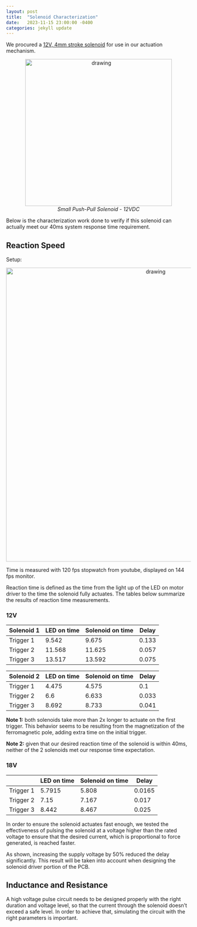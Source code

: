 ```yaml
---
layout: post
title:  "Solenoid Characterization"
date:   2023-11-15 23:00:00 -0400
categories: jekyll update
---
```


We procured a [12V, 4mm stroke solenoid](https://www.adafruit.com/product/412) for use in our actuation mechanism.

<p style="text-align: center;">
<img src="{{site.baseurl}}/assets/images/solenoid.jpeg" alt="drawing" width="400"/><br>
<em>Small Push-Pull Solenoid - 12VDC</em>
</p>

Below is the characterization work done to verify if this solenoid can actually meet our 40ms system response time requirement.

## Reaction Speed

Setup:

<p style="text-align: center;">
<img src="{{site.baseurl}}/assets/images/solenoid_timing.png" alt="drawing" width="800"/><br>
</p>

Time is measured with 120 fps stopwatch from youtube, displayed on 144 fps monitor.

Reaction time is defined as the time from the light up of the LED on motor driver to the time the solenoid fully actuates. The tables below summarize the results of reaction time measurements.

### 12V

| Solenoid 1 | LED on time | Solenoid on time | Delay |
| --- | --- | --- | --- |
| Trigger 1 | 9.542 | 9.675 | 0.133 |
| Trigger 2 | 11.568 | 11.625 | 0.057 |
| Trigger 3 | 13.517 | 13.592 | 0.075 |

| Solenoid 2 | LED on time | Solenoid on time | Delay |
| --- | --- | --- | --- |
| Trigger 1 | 4.475 | 4.575 | 0.1 |
| Trigger 2 | 6.6 | 6.633 | 0.033 |
| Trigger 3 | 8.692 | 8.733 | 0.041 |

**Note 1:** both solenoids take more than 2x longer to actuate on the first trigger. This behavior seems to be resulting from the magnetization of the ferromagnetic pole, adding extra time on the initial trigger.

**Note 2:** given that our desired reaction time of the solenoid is within 40ms, neither of the 2 solenoids met our response time expectation.

### 18V

|  | LED on time | Solenoid on time | Delay |
| --- | --- | --- | --- |
| Trigger 1 | 5.7915 | 5.808 | 0.0165 |
| Trigger 2 | 7.15 | 7.167 | 0.017 |
| Trigger 3 | 8.442 | 8.467 | 0.025 |

In order to ensure the solenoid actuates fast enough, we tested the effectiveness of pulsing the solenoid at a voltage higher than the rated voltage to ensure that the desired current, which is proportional to force generated, is reached faster.

As shown, increasing the supply voltage by 50% reduced the delay significantly. This result will be taken into account when designing the solenoid driver portion of the PCB.

## Inductance and Resistance

A high voltage pulse circuit needs to be designed properly with the right duration and voltage level, so that the current through the solenoid doesn’t exceed a safe level. In order to achieve that, simulating the circuit with the right parameters is important.
